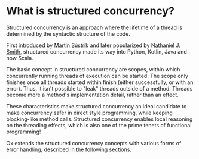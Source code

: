 # What is structured concurrency?

Structured concurrency is an approach where the lifetime of a thread is determined by the syntactic structure of the
code.

First introduced by [Martin Sústrik](https://250bpm.com/blog:71/) and later popularized by 
[Nathaniel J. Smith](https://vorpus.org/blog/notes-on-structured-concurrency-or-go-statement-considered-harmful/), 
structured concurrency made its way into Python, Kotlin, Java and now Scala.

The basic concept in structured concurrency are scopes, within which concurrently running threads of execution can be
started. The scope only finishes once all threads started within finish (either successfully, or with an error). Thus,
it isn't possible to "leak" threads outside of a method. Threads become more a method's implementation detail, rather
than an effect.

These characteristics make structured concurrency an ideal candidate to make concurrency safer in direct style 
programming, while keeping blocking-like method calls. Structured concurrency enables local reasoning on the threading 
effects, which is also one of the prime tenets of functional programming!

Ox extends the structured concurrency concepts with various forms of error handling, described in the following sections.
